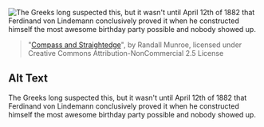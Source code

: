 ![The Greeks long suspected this, but it wasn't until April 12th of 1882 that Ferdinand von Lindemann conclusively proved it when he constructed himself the most awesome birthday party possible and nobody showed up.](https://imgs.xkcd.com/comics/compass_and_straightedge.png)
> "[Compass and Straightedge](https://xkcd.com/866/)", by Randall Munroe, licensed under Creative Commons Attribution-NonCommercial 2.5 License

## Alt Text
The Greeks long suspected this, but it wasn't until April 12th of 1882 that Ferdinand von Lindemann conclusively proved it when he constructed himself the most awesome birthday party possible and nobody showed up.
